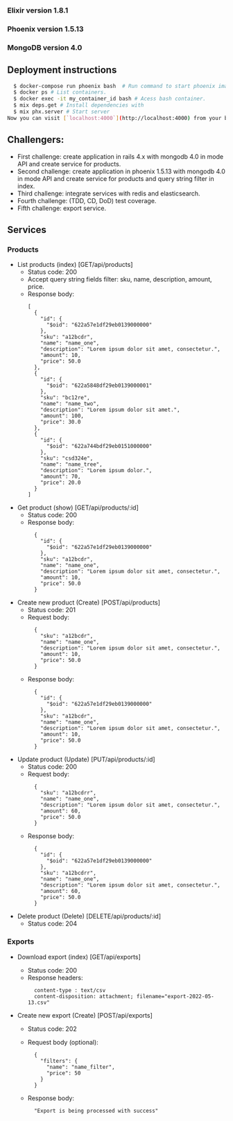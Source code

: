 ### Elixir version 1.8.1
### Phoenix version 1.5.13
### MongoDB version 4.0

## Deployment instructions

```bash
  $ docker-compose run phoenix bash  # Run command to start phoenix image.
  $ docker ps # List containers.
  $ docker exec -it my_container_id bash # Acess bash container.
  $ mix deps.get # Install dependencies with 
  $ mix phx.server # Start server
Now you can visit [`localhost:4000`](http://localhost:4000) from your browser.
```

## Challengers:
  - First challenge: create application in rails 4.x with mongodb 4.0 in mode API and create service for products.
  - Second challenge: create application in phoenix 1.5.13 with mongodb 4.0 in mode API and create service for products and query string filter in index.
  - Third challenge: integrate services with redis and elasticsearch.
  - Fourth challenge: (TDD, CD, DoD) test coverage.
  - Fifth challenge: export service.

## Services

### Products

* List products (index) [GET/api/products]
  * Status code: 200
  * Accept query string fields filter: sku, name, description, amount, price.
  * Response body:
      ```
      [
        {
          "id": {
            "$oid": "622a57e1df29eb0139000000"
          },
          "sku": "a12bcdr",
          "name": "name_one",
          "description": "Lorem ipsum dolor sit amet, consectetur.",
          "amount": 10,
          "price": 50.0
        },
        {
          "id": {
            "$oid": "622a5848df29eb0139000001"
          },
          "sku": "bc12re",
          "name": "name_two",
          "description": "Lorem ipsum dolor sit amet.",
          "amount": 100,
          "price": 30.0
        },
        {
          "id": {
            "$oid": "622a744bdf29eb0151000000"
          },
          "sku": "csd324e",
          "name": "name_tree",
          "description": "Lorem ipsum dolor.",
          "amount": 70,
          "price": 20.0
        }
      ]
      ```
* Get product (show) [GET/api/products/:id]
    * Status code: 200
    * Response body:
      ```
        {
          "id": {
            "$oid": "622a57e1df29eb0139000000"
          },
          "sku": "a12bcdr",
          "name": "name_one",
          "description": "Lorem ipsum dolor sit amet, consectetur.",
          "amount": 10,
          "price": 50.0
        }
      ```
* Create new product (Create) [POST/api/products]
    * Status code: 201
    * Request body:
      ```
        {
          "sku": "a12bcdr",
          "name": "name_one",
          "description": "Lorem ipsum dolor sit amet, consectetur.",
          "amount": 10,
          "price": 50.0
        }
      ```
    * Response body:
      ```
        {
          "id": {
            "$oid": "622a57e1df29eb0139000000"
          },
          "sku": "a12bcdr",
          "name": "name_one",
          "description": "Lorem ipsum dolor sit amet, consectetur.",
          "amount": 10,
          "price": 50.0
        }
      ```
* Update product (Update) [PUT/api/products/:id]
    * Status code: 200
    * Request body:
      ```
        {
          "sku": "a12bcdrr",
          "name": "name_one",
          "description": "Lorem ipsum dolor sit amet, consectetur.",
          "amount": 60,
          "price": 50.0
        }
      ```
    * Response body:
      ```
        {
          "id": {
            "$oid": "622a57e1df29eb0139000000"
          },
          "sku": "a12bcdrr",
          "name": "name_one",
          "description": "Lorem ipsum dolor sit amet, consectetur.",
          "amount": 60,
          "price": 50.0
        }
      ```
* Delete product (Delete) [DELETE/api/products/:id]
  * Status code: 204

### Exports
* Download export (index) [GET/api/exports]
  * Status code: 200
  * Response headers:
      ```
        content-type : text/csv
        content-disposition: attachment; filename="export-2022-05-13.csv"
      ```

* Create new export (Create) [POST/api/exports]
  * Status code: 202
  * Request body (optional):
    ```
      {
        "filters": {
          "name": "name_filter",
          "price": 50
        }
      }
    ```
    
  * Response body:
    ```
      "Export is being processed with success"
      ```